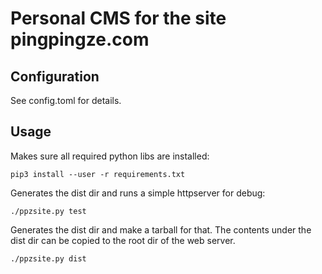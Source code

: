 # Personal CMS for the site pingpingze.com

## Configuration

See config.toml for details.

## Usage

Makes sure all required python libs are installed:

```
pip3 install --user -r requirements.txt
```

Generates the dist dir and runs a simple httpserver for debug:

```
./ppzsite.py test
```

Generates the dist dir and make a tarball for that. The contents under the dist dir can be copied to the root dir of the web server.

```
./ppzsite.py dist
```
